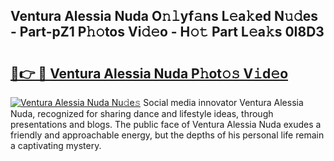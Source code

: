 ## Ventura Alessia Nuda O𝚗𝚕yf𝚊ns L𝚎a𝚔ed N𝚞𝚍es - Part-pZ1 P𝚑𝚘tos Vi𝚍𝚎o - H𝚘𝚝 Part L𝚎a𝚔s 0I8D3

# <h2><a href="http://kf3wyc.oniu.top/?m=Ventura+Alessia+Nuda">🔗👉 🔴 Ventura Alessia Nuda P𝚑ot𝚘𝚜 V𝚒d𝚎o</a></h2>

[![Ventura Alessia Nuda Nu𝚍e𝚜](https://i.imgur.com/0qMVB7G.gif)](http://kf3wyc.oniu.top/?m=Ventura+Alessia+Nuda)
Social media innovator Ventura Alessia Nuda, recognized for sharing dance and lifestyle ideas, through presentations and blogs. The public face of Ventura Alessia Nuda exudes a friendly and approachable energy, but the depths of his personal life remain a captivating mystery.  
